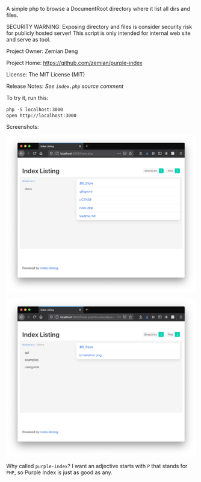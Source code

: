 A simple php to browse a DocumentRoot directory where it list all dirs and files.

SECURITY WARNING:
Exposing directory and files is consider security risk for publicly hosted server! This 
script is only intended for internal web site and serve as tool. 

Project Owner: Zemian Deng

Project Home: https://github.com/zemian/purple-index

License: The MIT License (MIT)

Release Notes: _See `index.php` source comment_

To try it, run this:

	php -S localhost:3000
	open http://localhost:3000

Screenshots:

![Screenshot #1](docs/screenshot.png)

![Screenshot #2](docs/screenshot2.png)

Why called `purple-index`? I want an adjective starts with `P` that stands for `PHP`, so Purple Index is 
just as good as any.
